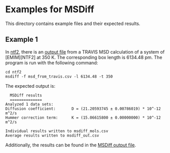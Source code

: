 # Examples for MSDiff

This directory contains example files and their expected results.

## Example 1

In [ntf2](./ntf2/), there is an [output file](./ntf2/msd_from_travis.csv) from a TRAVIS MSD calculation of a system of [EMIM][NTF2] at 350 K. 
The corresponding box length is 6134.48 pm.
The program is run with the following command:

```
cd ntf2
msdiff -f msd_from_travis.csv -l 6134.48 -t 350
```

The expected output is:

```
  MSDiff results
  ==============
Analyzed 1 data sets:
Diffusion coefficient: 		 D = (21.20593745 ± 0.00786019) * 10^-12 m^2/s
Hummer correction term: 	 K = (15.06615800 ± 0.00000000) * 10^-12 m^2/s

Individual results written to msdiff_mols.csv
Average results written to msdiff_out.csv
```
Additionally, the results can be found in the [MSDiff output file](./ntf2/msdiff_out.csv).
